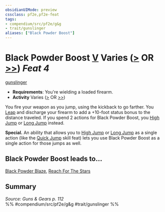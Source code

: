 ```yaml
---
obsidianUIMode: preview
cssclass: pf2e,pf2e-feat
tags:
- compendium/src/pf2e/g&g
- trait/gunslinger
aliases: ["Black Powder Boost"]
---
```

# Black Powder Boost  [V](chapter-9-playing-the-game.md#Actions "Varies") Varies ([>](chapter-9-playing-the-game.md#Actions "Single Action") OR [>>](chapter-9-playing-the-game.md#Actions "Two-Action")) *Feat 4*  
[gunslinger](Reference/Rules/Traits/gunslinger-g-g.md "Gunslinger Class Trait")  

- **Requirements**: You're wielding a loaded firearm.
- **Activity** Varies ([>](chapter-9-playing-the-game.md#Actions "Single Action") OR [>>](chapter-9-playing-the-game.md#Actions "Two-Action"))

You fire your weapon as you jump, using the kickback to go farther. You [Leap](leap.md) and discharge your firearm to add a +10-foot status bonus to the distance traveled. If you spend 2 actions for Black Powder Boost, you [High Jump](high-jump.md) or [Long Jump](long-jump.md) instead.

**Special.** An ability that allows you to [High Jump](high-jump.md) or [Long Jump](long-jump.md) as a single action (like the [Quick Jump](quick-jump.md) skill feat) lets you use Black Powder Boost as a single action for those jumps as well.

## Black Powder Boost leads to...

[Black Powder Blaze](black-powder-blaze-g-g.md), [Reach For The Stars](reach-for-the-stars-g-g.md)

## Summary

*Source: Guns & Gears p. 112*  
%% #compendium/src/pf2e/g&g #trait/gunslinger %%